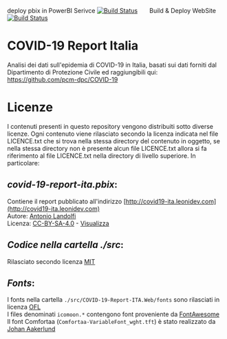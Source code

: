 deploy pbix in PowerBI Serivce [![Build Status](https://dev.azure.com/leonidev/covid-19-report-ita/_apis/build/status/leoniDEV.covid-19-report-ita?branchName=master)](https://dev.azure.com/leonidev/covid-19-report-ita/_build/latest?definitionId=23&branchName=master)&nbsp;&nbsp;&nbsp;&nbsp;&nbsp;&nbsp;&nbsp;Build & Deploy WebSite
[![Build Status](https://dev.azure.com/leonidev/covid-19-report-ita/_apis/build/status/leoniDEV.covid-19-report-ita-WebSite?branchName=master)](https://dev.azure.com/leonidev/covid-19-report-ita/_build/latest?definitionId=24&branchName=master)

# COVID-19 Report Italia
Analisi dei dati sull'epidemia di COVID-19 in Italia, basati sui dati forniti dal Dipartimento di Protezione Civile ed raggiungibili qui: https://github.com/pcm-dpc/COVID-19


# Licenze
I contenuti presenti in questo repository vengono distribuiti sotto diverse licenze.
Ogni contenuto viene rilasciato secondo la licenza indicata nel file LICENCE.txt che si trova nella stessa directory del contenuto in oggetto, se nella stessa directory non è presente alcun file LICENCE.txt allora si fa riferimento al file LICENCE.txt nella directory di livello superiore.
In particolare:

## _covid-19-report-ita.pbix_:
Contiene il report pubblicato all'indirizzo [http://covid19-ita.leonidev.com](http://covid19-ita.leonidev.com)<br/>Autore: [Antonio Landolfi](http://https://www.linkedin.com/in/antonio-landolfi/)<br/>Licenza: [CC-BY-SA-4.0](https://creativecommons.org/licenses/by-sa/4.0/) - [Visualizza](https://github.com/leoniDEV/covid-19-report-ita/blob/master/LICENCE.txt)

## _Codice nella cartella ./src_:
Rilasciato secondo licenza [MIT](https://github.com/leoniDEV/covid-19-report-ita/blob/master/src/COVID-19-Report-ITA.Web/LICENCE.txt)

## _Fonts_:
I fonts nella cartella ```./src/COVID-19-Report-ITA.Web/fonts``` sono rilasciati in licenza [OFL](https://github.com/leoniDEV/covid-19-report-ita/blob/master/src/COVID-19-Report-ITA.Web/fonts/LICENCE.txt)<br/>
I files denominati ```icomoon.*``` contengono font proveniente da [FontAwesome](https://github.com/FortAwesome/Font-Awesome)<br/>
Il font Comfortaa (```Comfortaa-VariableFont_wght.tft```) è stato realizzato da [Johan Aakerlund](https://github.com/googlefonts/comfortaa)
